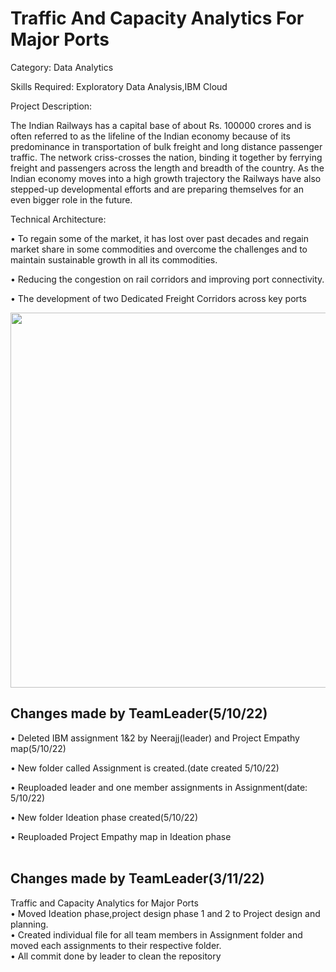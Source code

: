<h1>Traffic And Capacity Analytics For Major Ports</h1>
Category: Data Analytics

Skills Required:
Exploratory Data Analysis,IBM Cloud

Project Description:

The Indian Railways has a capital base of about Rs. 100000 crores and is often referred to as the lifeline of the Indian economy because of its predominance in transportation of bulk freight and long distance passenger traffic. The network criss-crosses the nation, binding it together by ferrying freight and passengers across the length and breadth of the country. As the Indian economy moves into a high growth trajectory the Railways have also stepped-up developmental efforts and are preparing themselves for an even bigger role in the future.
 
 
Technical Architecture:
 
• To regain some of the market, it has lost over past decades and regain market share in some commodities and overcome the challenges and to maintain sustainable growth   in all its commodities.

• Reducing the congestion on rail corridors and improving port connectivity.

• The development of two Dedicated Freight Corridors across key ports

<img src="https://user-images.githubusercontent.com/113196727/200384296-20727dd7-0435-4383-8dc0-af710767569e.png" width=600><br>
<h2>Changes made by TeamLeader(5/10/22)</h2>
• Deleted IBM assignment 1&2 by Neerajj(leader) and Project Empathy map(5/10/22)<br>

• New folder called Assignment is created.(date created 5/10/22)<br>

• Reuploaded leader and one member assignments in Assignment(date: 5/10/22)<br>

• New folder Ideation phase created(5/10/22)<br>

• Reuploaded Project Empathy map in Ideation phase<br>
<br>
<h2>Changes made by TeamLeader(3/11/22)</h2>
Traffic and Capacity Analytics for Major Ports <br>
• Moved Ideation phase,project design phase 1 and 2 to Project design and planning.  <br>
• Created individual file for all team members in Assignment folder and moved each assignments to their respective folder. <br>
• All commit done by leader to clean the repository
